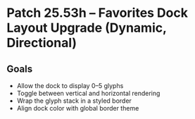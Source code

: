 # Patch 25.53h – Favorites Dock Layout Upgrade (Dynamic, Directional)

## Goals
- Allow the dock to display 0–5 glyphs
- Toggle between vertical and horizontal rendering
- Wrap the glyph stack in a styled border
- Align dock color with global border theme
